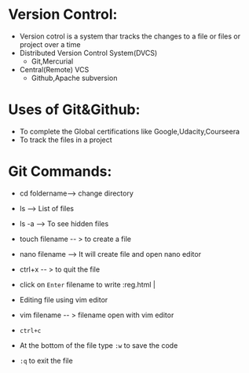 Version Control:
================
+ Version cotrol is a system thar tracks the changes to a file or files or project over a time
+ Distributed Version Control System(DVCS)
	+ Git,Mercurial
+ Central(Remote) VCS
	+ Github,Apache subversion

Uses of Git&Github:
===================

+ To complete the Global certifications like Google,Udacity,Courseera
+ To track the files in a project

Git Commands:
==============
+ cd foldername--> change directory
+ ls --> List of files
+ ls -a --> To see hidden files
+ touch filename -- > to create a file
+ nano filename --> It will create file and open nano editor
+ ctrl+x -- > to quit the file
+ click on `Enter` filename to write :reg.html |

+ Editing file using vim editor
+ vim filename -- > filename open with vim editor
+ `ctrl+c`
+ At the bottom of the file type `:w` to save the code
+ `:q`  to exit the file






















